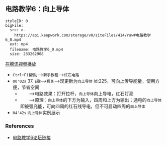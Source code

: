 ## 电路教学6：向上导体


```@BigFile
styleID: 0
bigFile:
  src: >-
    https://api.keepwork.com/storage/v0/siteFiles/414/raw#电路教学6_0.mp4
  ext: mp4
  filename: 电路教学6_0.mp4
  size: 233262908
```
[在腾讯视频播放](https://v.qq.com/x/page/v0386hfakl4.html)

- `Ctrl+F1`帮助-->`新手教程`-->`红石电路`
- `00'02s` 37. `E键`-->`机关`-->现更新为`向上导体` id:225，可向上传导能量，使用方便，节省空间
  - &nbsp;&nbsp;&nbsp;&nbsp;&nbsp;&nbsp;&nbsp;-->电路效果：打开拉杆，`向上导体`向上导电，红石灯亮
  - &nbsp;&nbsp;&nbsp;&nbsp;&nbsp;&nbsp;&nbsp;-->原理：`向上导体`的下方为输入，四周和上方为输出；通电的`向上导体`即被强充能，可向四周的红石线导电，但不可启动四周的`向上导体`
- `04'42s` `向上导体`实例展示

### References
- [电路教学6论坛链接](http://bbs.paraengine.com/forum.php?mod=viewthread&tid=134)
